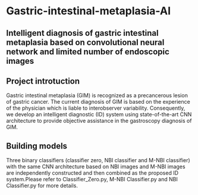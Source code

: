 # Gastric-intestinal-metaplasia-AI

## Intelligent diagnosis of gastric intestinal metaplasia based on convolutional neural network and limited number of endoscopic images

## Project introtuction
Gastric intestinal metaplasia (GIM) is recognized as a precancerous lesion of gastric cancer. The current diagnosis of GIM is based on the experience of the physician which is liable to interobserver variability. Consequently, we develop an intelligent diagnostic (ID) system using state-of-the-art CNN architecture to provide objective assistance in the gastroscopy diagnosis of GIM.

## Building models
Three binary classifiers (classifier zero, NBI classifier and M-NBI classifier) with the same CNN architecture based on NBI images and M-NBI images are independently constructed and then combined as the proposed ID system.Please refer to Classifier_Zero.py, M-NBI Classifier.py and NBI Classifier.py for more details.




